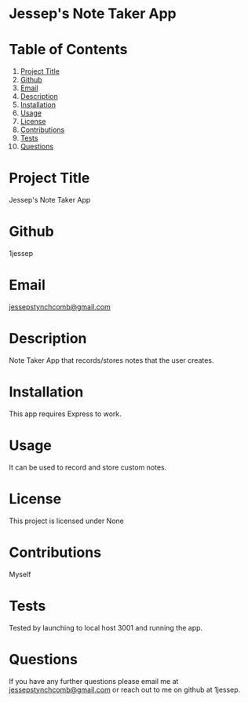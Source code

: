 # Jessep's Note Taker App

# Table of Contents

1. [Project Title](#Title)
2. [Github](#Github)
3. [Email](#Email)
4. [Description](#Description)
5. [Installation](#Installation)
6. [Usage](#Usage)
7. [License](#License)
8. [Contributions](#Contributions)
9. [Tests](#Tests)
10. [Questions](#Questions)

# Project Title

Jessep's Note Taker App

# Github

1jessep

# Email

jessepstynchcomb@gmail.com

# Description

Note Taker App that records/stores notes that the user creates.

# Installation

This app requires Express to work.

# Usage

It can be used to record and store custom notes.

# License

This project is licensed under None

# Contributions

Myself

# Tests

Tested by launching to local host 3001 and running the app.

# Questions

If you have any further questions please email me at jessepstynchcomb@gmail.com or reach out to me on github at 1jessep.
